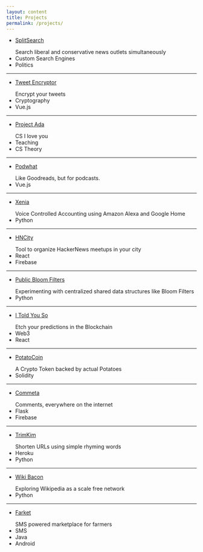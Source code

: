 ```yaml
---
layout: content
title: Projects
permalink: /projects/
---
```

- [SplitSearch](http://splitsearch.netlify.app/)


<ul class="c-tags">
  Search liberal and conservative news outlets simultaneously
  <li class="c-tag">Custom Search Engines</li>
  <li class="c-tag">Politics</li>
</ul>

----
- [Tweet Encryptor](https://tweetencryptor.netlify.com)


<ul class="c-tags">
  Encrypt your tweets
  <li class="c-tag">Cryptography</li>
  <li class="c-tag">Vue.js</li>
</ul>

----
- [Project Ada](/ada)


<ul class="c-tags">
  CS I love you
  <li class="c-tag">Teaching</li>
  <li class="c-tag">CS Theory</li>
</ul>

----
- [Podwhat](/podwhat)


<ul class="c-tags">
  Like Goodreads, but for podcasts.	
  <li class="c-tag">Vue.js</li>
</ul>

----
- [Xenia](/xenia)

<ul class="c-tags">
  Voice Controlled Accounting using Amazon Alexa and Google Home
  <li class="c-tag">Python</li>
</ul>

----
- [HNCity](http://hackernews.city)

<ul class="c-tags">
  Tool to organize HackerNews meetups in your city
  <li class="c-tag">React</li>
  <li class="c-tag">Firebase</li>
</ul>

----
- [Public Bloom Filters](/publicbloomfilters)

<ul class="c-tags">
  Experimenting with centralized shared data structures like Bloom Filters
  <li class="c-tag">Python</li>

</ul>

----

- [I Told You So](http://itoldyouso.fun)


<ul class="c-tags">
  Etch your predictions in the Blockchain
  <li class="c-tag">Web3</li>
  <li class="c-tag">React</li>
</ul>

----

- [PotatoCoin](http://potatoco.in/)

<ul class="c-tags">
  A Crypto Token backed by actual Potatoes
  <li class="c-tag">Solidity</li>
</ul>

----

- [Commeta](/commeta)

<ul class="c-tags">
  Comments, everywhere on the internet	
  <li class="c-tag">Flask</li>
  <li class="c-tag">Firebase</li>
</ul>



----
- [TrimKim](http://trim.kim)


<ul class="c-tags">
  Shorten URLs using simple rhyming words
  <li class="c-tag">Heroku</li>
  <li class="c-tag">Python</li>
</ul>

----
- [Wiki Bacon](/wikibacon)

<ul class="c-tags">
  Exploring Wikipedia as a scale free network
  <li class="c-tag">Python</li>
</ul>

----


- [Farket](/farket)

<ul class="c-tags">
  SMS powered marketplace for farmers
  <li class="c-tag">SMS</li>
  <li class="c-tag">Java</li>
  <li class="c-tag">Android</li>
</ul>


